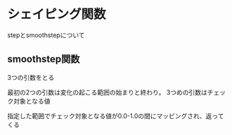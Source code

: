 # シェイピング関数

stepとsmoothstepについて

## smoothstep関数

3つの引数をとる

最初の2つの引数は変化の起こる範囲の始まりと終わり。
3つめの引数はチェック対象となる値

指定した範囲でチェック対象となる値が0.0-1.0の間にマッピングされ、返ってくる